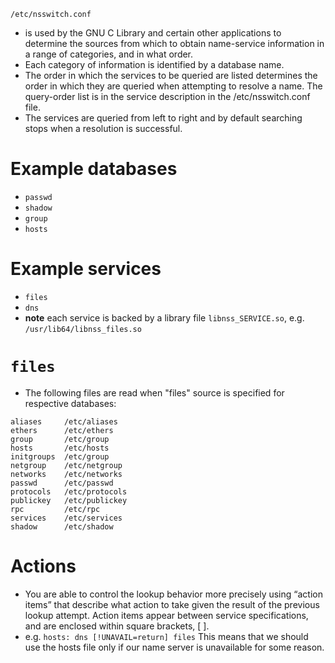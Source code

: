 `/etc/nsswitch.conf`
- is used by the GNU C Library and certain other applications to determine the sources from which to obtain name-service information in a range of categories, and in what order.
- Each category of information is identified by a database name.
- The order in which the services to be queried are listed determines the order in which they are queried when attempting to resolve a name. The query-order list is in the service description in the /etc/nsswitch.conf file.
- The services are queried from left to right and by default searching stops when a resolution is successful.

# Example databases
- `passwd`
- `shadow`
- `group`
- `hosts`

# Example services
- `files`
- `dns`
- **note** each service is backed by a library file `libnss_SERVICE.so`, e.g. `/usr/lib64/libnss_files.so`

# `files`
- The following files are read when "files" source is specified for respective databases:
```
aliases     /etc/aliases
ethers      /etc/ethers
group       /etc/group
hosts       /etc/hosts
initgroups  /etc/group
netgroup    /etc/netgroup
networks    /etc/networks
passwd      /etc/passwd
protocols   /etc/protocols
publickey   /etc/publickey
rpc         /etc/rpc
services    /etc/services
shadow      /etc/shadow
```

# Actions
- You are able to control the lookup behavior more precisely using “action items” that describe what action to take given the result of the previous lookup attempt. Action items appear between service specifications, and are enclosed within square brackets, [ ].
- e.g. `hosts: dns [!UNAVAIL=return] files` This means that we should use the hosts file only if our name server is unavailable for some reason.
